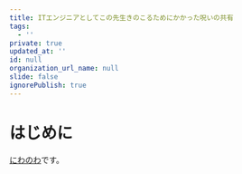 ```yaml
---
title: ITエンジニアとしてこの先生きのこるためにかかった呪いの共有
tags:
  - ''
private: true
updated_at: ''
id: null
organization_url_name: null
slide: false
ignorePublish: true
---
```

# はじめに
[にわのわ](https://twitter.com/niwa_nowa)です。